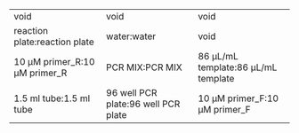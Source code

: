 ||||
|----|----|----|
|void|void|void|
|reaction plate:reaction plate|water:water|void|
|10 μM primer_R:10 μM primer_R|PCR MIX:PCR MIX|86 μL/mL template:86 μL/mL template|
|1.5 ml tube:1.5 ml tube|96 well PCR plate:96 well PCR plate|10 μM primer_F:10 μM primer_F|
